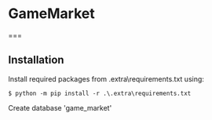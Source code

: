 # GameMarket
===

Installation
-----
Install required packages from .extra\requirements.txt using:

    $ python -m pip install -r .\.extra\requirements.txt

Create database 'game_market'

